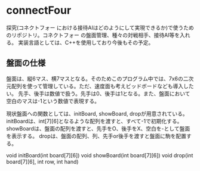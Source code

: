 # connectFour
探究(コネクトフォー における接待AIはどのようにして実現できるか)で使うためのリポジトリ。コネクトフォー の盤面管理、種々の対戦相手、接待AI等を入れる。
実装言語としては、C++を使用しており今後もその予定。

## 盤面の仕様
盤面は、縦6マス、横7マスとなる。そのためこのプログラム中では、7x6の二次元配列を使って管理している。ただ、速度面も考えビッドボードなども導入したい。
先手、後手は数値で扱う。先手は0、後手は1となる。また、盤面において空白のマスは-1という数値で表現する。

現状盤面への関数としては、initBoard, showBoard, dropが用意されている。
initBoardは、int\[7\]\[6\]となるような配列を渡すと、すべて-1で初期化する。
showBoardは、盤面の配列を渡すと、先手をO、後手をX、空白を\-として盤面を表示する。
dropは、盤面の配列、列、先手or後手を渡すと盤面に駒を配置する。

void initBoard(int board\[7\]\[6\])
void showBoard(int board\[7\]\[6\])
void drop(int board\[7\]\[6\], int row, int hand)

